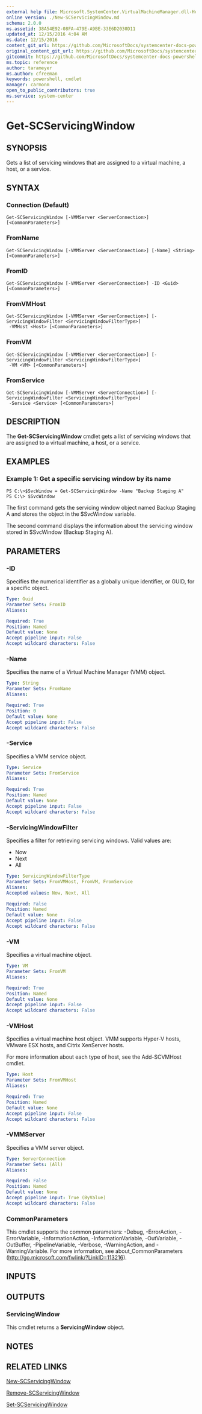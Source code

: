```yaml
---
external help file: Microsoft.SystemCenter.VirtualMachineManager.dll-Help.xml
online version: ./New-SCServicingWindow.md
schema: 2.0.0
ms.assetid: 38A54E92-08FA-479E-A9BE-33E6D2030D11
updated_at: 12/15/2016 4:04 AM
ms.date: 12/15/2016
content_git_url: https://github.com/MicrosoftDocs/systemcenter-docs-powershell/blob/master/systemcenter-cmdlets/SystemCenter2016/VirtualMachineManager/vlatest/Get-SCServicingWindow.md
original_content_git_url: https://github.com/MicrosoftDocs/systemcenter-docs-powershell/blob/master/systemcenter-cmdlets/SystemCenter2016/VirtualMachineManager/vlatest/Get-SCServicingWindow.md
gitcommit: https://github.com/MicrosoftDocs/systemcenter-docs-powershell/blob/7df4508c7b907a214e6a8eca76037b06065ef078/systemcenter-cmdlets/SystemCenter2016/VirtualMachineManager/vlatest/Get-SCServicingWindow.md
ms.topic: reference
author: tarameyer
ms.author: cfreeman
keywords: powershell, cmdlet
manager: carmonm
open_to_public_contributors: true
ms.service: system-center
---
```


# Get-SCServicingWindow

## SYNOPSIS
Gets a list of servicing windows that are assigned to a virtual machine, a host, or a service.

## SYNTAX

### Connection (Default)
```
Get-SCServicingWindow [-VMMServer <ServerConnection>] [<CommonParameters>]
```

### FromName
```
Get-SCServicingWindow [-VMMServer <ServerConnection>] [-Name] <String> [<CommonParameters>]
```

### FromID
```
Get-SCServicingWindow [-VMMServer <ServerConnection>] -ID <Guid> [<CommonParameters>]
```

### FromVMHost
```
Get-SCServicingWindow [-VMMServer <ServerConnection>] [-ServicingWindowFilter <ServicingWindowFilterType>]
 -VMHost <Host> [<CommonParameters>]
```

### FromVM
```
Get-SCServicingWindow [-VMMServer <ServerConnection>] [-ServicingWindowFilter <ServicingWindowFilterType>]
 -VM <VM> [<CommonParameters>]
```

### FromService
```
Get-SCServicingWindow [-VMMServer <ServerConnection>] [-ServicingWindowFilter <ServicingWindowFilterType>]
 -Service <Service> [<CommonParameters>]
```

## DESCRIPTION
The **Get-SCServicingWindow** cmdlet gets a list of servicing windows that are assigned to a virtual machine, a host, or a service.

## EXAMPLES

### Example 1: Get a specific servicing window by its name
```
PS C:\>$SvcWindow = Get-SCServicingWindow -Name "Backup Staging A"
PS C:\> $SvcWindow
```

The first command gets the servicing window object named Backup Staging A and stores the object in the $SvcWindow variable.

The second command displays the information about the servicing window stored in $SvcWindow (Backup Staging A).

## PARAMETERS

### -ID
Specifies the numerical identifier as a globally unique identifier, or GUID, for a specific object.

```yaml
Type: Guid
Parameter Sets: FromID
Aliases: 

Required: True
Position: Named
Default value: None
Accept pipeline input: False
Accept wildcard characters: False
```

### -Name
Specifies the name of a Virtual Machine Manager (VMM) object.

```yaml
Type: String
Parameter Sets: FromName
Aliases: 

Required: True
Position: 0
Default value: None
Accept pipeline input: False
Accept wildcard characters: False
```

### -Service
Specifies a VMM service object.

```yaml
Type: Service
Parameter Sets: FromService
Aliases: 

Required: True
Position: Named
Default value: None
Accept pipeline input: False
Accept wildcard characters: False
```

### -ServicingWindowFilter
Specifies a filter for retrieving servicing windows.
Valid values are: 

- Now
- Next
- All

```yaml
Type: ServicingWindowFilterType
Parameter Sets: FromVMHost, FromVM, FromService
Aliases: 
Accepted values: Now, Next, All

Required: False
Position: Named
Default value: None
Accept pipeline input: False
Accept wildcard characters: False
```

### -VM
Specifies a virtual machine object.

```yaml
Type: VM
Parameter Sets: FromVM
Aliases: 

Required: True
Position: Named
Default value: None
Accept pipeline input: False
Accept wildcard characters: False
```

### -VMHost
Specifies a virtual machine host object.
VMM supports Hyper-V hosts, VMware ESX hosts, and Citrix XenServer hosts.

For more information about each type of host, see the Add-SCVMHost cmdlet.

```yaml
Type: Host
Parameter Sets: FromVMHost
Aliases: 

Required: True
Position: Named
Default value: None
Accept pipeline input: False
Accept wildcard characters: False
```

### -VMMServer
Specifies a VMM server object.

```yaml
Type: ServerConnection
Parameter Sets: (All)
Aliases: 

Required: False
Position: Named
Default value: None
Accept pipeline input: True (ByValue)
Accept wildcard characters: False
```

### CommonParameters
This cmdlet supports the common parameters: -Debug, -ErrorAction, -ErrorVariable, -InformationAction, -InformationVariable, -OutVariable, -OutBuffer, -PipelineVariable, -Verbose, -WarningAction, and -WarningVariable. For more information, see about_CommonParameters (http://go.microsoft.com/fwlink/?LinkID=113216).

## INPUTS

## OUTPUTS

### ServicingWindow
This cmdlet returns a **ServicingWindow** object.

## NOTES

## RELATED LINKS

[New-SCServicingWindow](xref:SystemCenter2016/VirtualMachineManager/vlatest/New-SCServicingWindow.md)

[Remove-SCServicingWindow](xref:SystemCenter2016/VirtualMachineManager/vlatest/Remove-SCServicingWindow.md)

[Set-SCServicingWindow](xref:SystemCenter2016/VirtualMachineManager/vlatest/Set-SCServicingWindow.md)

